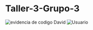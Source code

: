 # Taller-3-Grupo-3
![evidencia de codigo David](https://github.com/nahinespinoza/Taller-3-Grupo-3/assets/136658235/a54276c6-643c-448a-8f67-013ebcae759f)
![Usuario](https://github.com/nahinespinoza/Taller-3-Grupo-3/assets/132379170/23b1b305-4b44-4f88-a667-36fe6f31ea0b)
